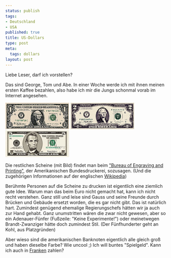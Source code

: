 ```yaml
--- 
status: publish
tags: 
- Deutschland
- USA
published: true
title: US-Dollars
type: post
meta: 
  tags: dollars
layout: post
---
```

Liebe Leser, darf ich vorstellen?

Das sind George, Tom und Abe. In einer Woche werde ich mit ihnen meinen ersten Kaffee bezahlen, also habe ich mir die Jungs schonmal vorab im Internet angesehen.

<img src='/media/wp/one1.gif' alt='One Dollar' class="centered" />
<img src='/media/wp/two1.gif' alt='Two Dollars' class="centered" />
<img src='/media/wp/5front.jpg' alt='Five Dollars' class="centered" />

Die restlichen Scheine (mit Bild) findet man beim <a href="http://www.moneyfactory.com/section.cfm/4">"Bureau of Engraving and Printing"</a>, der Amerikanischen Bundesdruckerei, sozusagen. (Und die zugehörigen Informationen auf der englischen <a href="http://en.wikipedia.org/wiki/United_States_dollar">Wikipedia</a>)

Berühmte Personen auf die Scheine zu drucken ist eigentlich eine ziemlich gute Idee. Warum man das beim Euro nicht gemacht hat, kann ich nicht recht verstehen. Ganz still und leise sind Gauss und seine Freunde durch Brücken und Gebäude ersetzt worden, die es gar nicht gibt. Das ist natürlich hart. Zumindest genügend ehemalige Regierungschefs hätten wir ja auch zur Hand gehabt. Ganz unumstritten wären die zwar nicht gewesen, aber so ein Adenauer-Fünfer (Fußzeile: "Keine Experimente!") oder meinetwegen Brandt-Zwanziger hätte doch zumindest Stil. (Der Fünfhunderter geht an Kohl, aus Platzgründen)

Aber wieso sind die amerikanischen Banknoten eigentlich alle gleich groß und haben dieselbe Farbe? Wie uncool ;) Ich will buntes "Spielgeld". Kann ich auch in <a href="http://de.wikipedia.org/wiki/Schweizer_Franken#Banknoten">Franken</a> zahlen?
